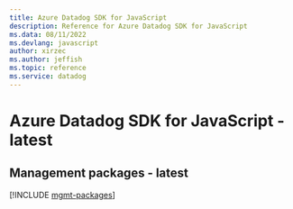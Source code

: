 ```yaml
---
title: Azure Datadog SDK for JavaScript
description: Reference for Azure Datadog SDK for JavaScript
ms.data: 08/11/2022
ms.devlang: javascript
author: xirzec
ms.author: jeffish
ms.topic: reference
ms.service: datadog
---
```

# Azure Datadog SDK for JavaScript - latest

## Management packages - latest
[!INCLUDE [mgmt-packages](datadog-mgmt-index.md)]